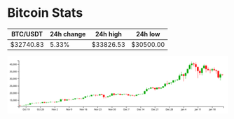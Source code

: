 # Bitcoin Stats

BTC/USDT|24h change|24h high|24h low|
|---|---|---|---|
|$32740.83|5.33%|$33826.53|$30500.00|

<img src="./chart.svg">

